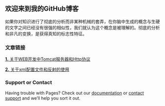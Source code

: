 ## 欢迎来到我的GitHub博客

如果你对知识进行了彻底的分析而非某种机械的套弄，在你脑中生成的概念与生硬的文字之间已经没有很强的相似性，我们就认为这个概念是被理解的。彻底的分析和非凡的变换，是获得真知的标志性特征。 

### 文章链接

[**1.** 关于WEB开发中Tomcat服务器和Http协议]( [Leowang](https://github.com/Smithding/Leowang)/[Document](https://github.com/Smithding/Leowang/tree/master/Document)/**day1827.md** )

[**2.** 关于xml配置文件和反射的使用](       [Leowang](https://github.com/Smithding/Leowang)/[Document](https://github.com/Smithding/Leowang/tree/master/Document)/**day1827.md**)

### Support or Contact

Having trouble with Pages? Check out our [documentation](https://help.github.com/categories/github-pages-basics/) or [contact support](https://github.com/contact) and we’ll help you sort it out.
